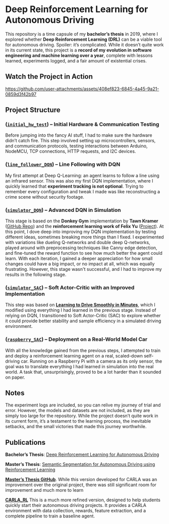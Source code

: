 # Deep Reinforcement Learning for Autonomous Driving  

This repository is a time capsule of my **bachelor’s thesis** in 2019, where I explored whether **Deep Reinforcement Learning (DRL)** can be a viable tool for autonomous driving. Spoiler: it’s complicated. While it doesn’t quite work in its current state, this project is a **record of my evolution in software engineering and machine learning over a year**, complete with lessons learned, experiments logged, and a fair amount of existential crises.  

## Watch the Project in Action  
https://github.com/user-attachments/assets/408ef823-6845-4a45-9a21-0859d3f42b97

## Project Structure  

### ([`initial_hw_test`](https://github.com/JavierMP-97/bt-rl-ad-robot/tree/main/initial_hw_test)) – Initial Hardware & Communication Testing  
Before jumping into the fancy AI stuff, I had to make sure the hardware didn’t catch fire. This step involved setting up microcontrollers, sensors, and communication protocols, testing interactions between Arduino, NodeMCU, TCP connections, HTTP requests, and I2C devices.  

### ([`line_follower_DQN`](https://github.com/JavierMP-97/bt-rl-ad-robot/tree/main/line_follower_DQN)) – Line Following with DQN  
My first attempt at Deep Q-Learning: an agent learns to follow a line using an infrared sensor. This was also my first DQN implementation, where I quickly learned that **experiment tracking is not optional**. Trying to remember every configuration and tweak I made was like reconstructing a crime scene without security footage.  

### ([`simulator_DQN`](https://github.com/JavierMP-97/bt-rl-ad-robot/tree/main/simulator_DQN)) – Advanced DQN in Simulation  
This stage is based on the **Donkey Gym** implementation by **Tawn Kramer** ([GitHub Repo](https://github.com/tawnkramer/gym-donkeycar.git)) and the **reinforcement learning work of Felix Yu** ([Project](https://flyyufelix.github.io/2018/09/11/donkey-rl-simulation.html)). At this point, I dove deep into improving my DQN implementation by testing different ideas, sometimes breaking more things than I fixed. I experimented with variations like dueling Q-networks and double deep Q-networks, played around with preprocessing techniques like Canny edge detection, and fine-tuned the reward function to see how much better the agent could learn. With each iteration, I gained a deeper appreciation for how small changes could have a big impact, or no impact at all, which was equally frustrating. However, this stage wasn't successful, and I had to improve my results in the following stage.

### ([`simulator_SAC`](https://github.com/JavierMP-97/bt-rl-ad-robot/tree/main/simulator_SAC)) – Soft Actor-Critic with an Improved Implementation  
This step was based on **[Learning to Drive Smoothly in Minutes](https://github.com/araffin/learning-to-drive-in-5-minutes/)**, which I modified using everything I had learned in the previous stage. Instead of relying on DQN, I transitioned to Soft Actor-Critic (SAC) to explore whether it could provide better stability and sample efficiency in a simulated driving environment.  

### ([`raspberry_SAC`](https://github.com/JavierMP-97/bt-rl-ad-robot/tree/main/raspberry_SAC)) – Deployment on a Real-World Model Car  
With all the knowledge gained from the previous steps, I attempted to train and deploy a reinforcement learning agent on a real, scaled-down self-driving car. Running on a Raspberry Pi with a camera as its only sensor, the goal was to translate everything I had learned in simulation into the real world. A task that, unsurprisingly, proved to be a lot harder than it sounded on paper.  

## Notes  
The experiment logs are included, so you can relive my journey of trial and error. However, the models and datasets are not included, as they are simply too large for the repository. While the project doesn’t quite work in its current form, it’s a testament to the learning process, the inevitable setbacks, and the small victories that made this journey worthwhile.

## Publications  

**Bachelor’s Thesis**: [Deep Reinforcement Learning for Autonomous Driving](https://hdl.handle.net/10016/30350)

**Master’s Thesis**: [Semantic Segmentation for Autonomous Driving using Reinforcement Learning](https://hdl.handle.net/10016/37956)

**[Master’s Thesis GitHub](https://github.com/JavierMP-97/mt-rl-ad-carla)**. While this version developed for CARLA was an improvement over the original project, there was still significant room for improvement and much more to learn

**[CARLA_RL](https://github.com/JavierMP-97/carla_rl)** This is a much more refined version, designed to help students quickly start their autonomous driving projects. It provides a CARLA environment with data collection, rewards, feature extraction, and a complete pipeline to train a baseline agent.
